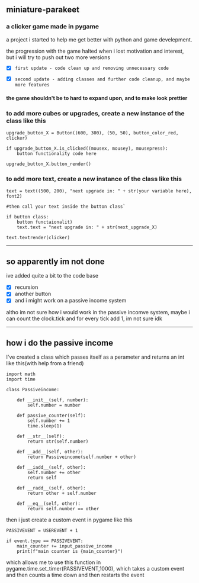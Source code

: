## miniature-parakeet
### a clicker game made in pygame

a project i started to help me get better with python and game develepment.

the progression with the game halted when i lost motivation and interest, but i will try to push out two more versions

- [x] `first update - code clean up and removing unnecessary code`

- [x] `second update - adding classes and further code cleanup, and maybe more features`
 
 #### the game shouldn't be to hard to expand upon, and to make look prettier


### to add more cubes or upgrades, create a new instance of the class like this

```
upgrade_button_X = Button((600, 300), (50, 50), button_color_red, clicker)

if upgrade_button_X.is_clicked((mousex, mousey), mousepress):
    button functionality code here 

upgrade_button_X.button_render()
```


### to add more text, create a new instance of the class like this
```
text = text((500, 200), "next upgrade in: " + str(your variable here), font2)

#then call your text inside the button class`

if button class:
    button functaionalit)
    text.text = "next upgrade in: " + str(next_upgrade_X)

text.textrender(clicker)
```
---
## so apparently im not done

ive added quite a bit to the code base
- [x] recursion
- [x] another button
- [x] and i might work on a passive income system

altho im not sure how i would work in the passive incomve system, maybe i can count the clock.tick and for every tick add 1, im not sure idk

---

## how i do the passive income

I've created a class which passes itself as a perameter and returns an int like this(with help from a friend)
```
import math
import time

class Passiveincome:
    
    def __init__(self, number):
        self.number = number
        
    def passive_counter(self):      
        self.number += 1
        time.sleep(1)
        
    def __str__(self):
        return str(self.number)
        
    def __add__(self, other):        
        return Passiveincome(self.number + other)
    
    def __iadd__(self, other):
        self.number += other
        return self
    
    def __radd__(self, other):
        return other + self.number
    
    def __eq__(self, other):
        return self.number == other
```
then i just create a custom event in pygame like this 
```
PASSIVEVENT = USEREVENT + 1

if event.type == PASSIVEVENT:
    main_counter += input_passive_income
    print(f"main counter is {main_counter}")
```
which allows me to use this function in pygame.time.set_timer(PASSIVEVENT,1000), which takes a custom event and then counts a time down and then restarts the event
